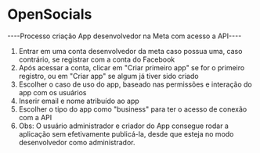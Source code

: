 # OpenSocials

 ----Processo criação App desenvolvedor na Meta com acesso a API----

1. Entrar em uma conta desenvolvedor da meta caso possua uma, caso contrário, se registrar com a conta do Facebook
2. Após acessar a conta, clicar em "Criar primeiro app" se for o primeiro registro, ou em "Criar app" se algum já tiver sido criado
3. Escolher o caso de uso do app, baseado nas permissões e interação do app com os usuários
4. Inserir email e nome  atribuído ao app
5. Escolher o tipo do app como "business" para ter o acesso de conexão com a API
6. Obs: O usuário administrador e criador do App consegue rodar a aplicação sem efetivamente publicá-la, desde que esteja no modo desenvolvedor como administrador.
